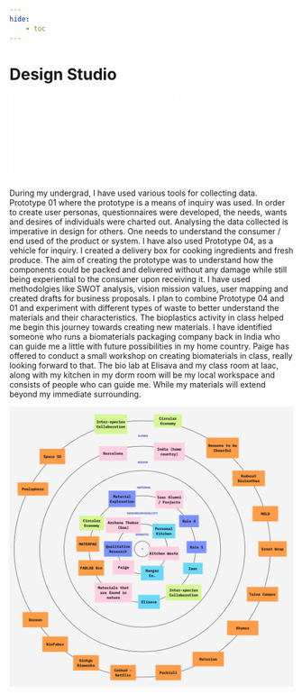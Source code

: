 ```yaml
---
hide:
    - toc
---
```


# **Design Studio**


![](../images/prototype4.pdf)


During my undergrad, I have used various tools for collecting data. Prototype 01 where the prototype is a means of inquiry was used. In order to create user personas, questionnaires were developed, the needs, wants and desires of individuals were charted out. Analysing the data collected is imperative in design for others. One needs to understand the consumer / end used of the product or system. I have also used Prototype 04, as a vehicle for inquiry. I created a delivery box for cooking ingredients and fresh produce. The aim of creating the prototype was to understand how the components could be packed and delivered without any damage while still being experiential to the consumer upon receiving it. I have used methodolgies like SWOT analysis, vision mission values, user mapping and created drafts for business proposals. I plan to combine Prototype 04 and 01 and experiment with different types of waste to better understand the materials and their characteristics. The bioplastics activity in class helped me begin this journey towards creating new materials.
I have identified someone who runs a biomaterials packaging company back in India who can guide me a little with future possibilities in my home country. Paige has offered to conduct a small workshop on creating biomaterials in class, really looking forward to that. The bio lab at Elisava and my class room at Iaac, along with my kitchen in my dorm room will be my local workspace and consists of people who can guide me. While my materials will extend beyond my immediate surrounding.

![](../images/workspace.jpg)
